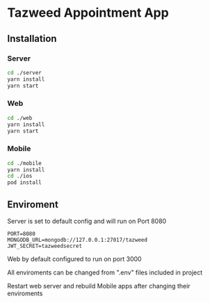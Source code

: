 # Tazweed Appointment App

## Installation

### Server

```bash
cd ./server
yarn install
yarn start
```

### Web

```bash
cd ./web
yarn install
yarn start
```
### Mobile

```bash
cd ./mobile
yarn install
cd ./ios
pod install
```

## Enviroment

Server is set to default config and will run on Port 8080
```
PORT=8080
MONGODB_URL=mongodb://127.0.0.1:27017/tazweed
JWT_SECRET=tazweedsecret
```

Web by default configured to run on port 3000

All enviroments can be changed from ".env" files included in project

Restart web server and rebuild Mobile apps after changing their enviroments